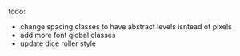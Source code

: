todo:
- change spacing classes to have abstract levels isntead of pixels
- add more font global classes
- update dice roller style